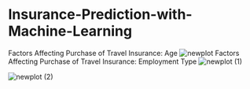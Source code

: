 # Insurance-Prediction-with-Machine-Learning
Factors Affecting Purchase of Travel Insurance: Age
![newplot](https://user-images.githubusercontent.com/97463861/209193558-b7eec181-6cd9-4425-95cd-baee2aebabc4.png)
Factors Affecting Purchase of Travel Insurance: Employment Type
![newplot (1)](https://user-images.githubusercontent.com/97463861/209193603-041356ef-b35f-4665-915e-f59cd9f0ece1.png)

![newplot (2)](https://user-images.githubusercontent.com/97463861/209193791-cd875237-d5bd-40c2-9e15-e3ccbe91b332.png)
